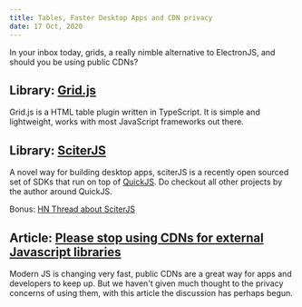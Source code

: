```yaml
---
title: Tables, Faster Desktop Apps and CDN privacy
date: 17 Oct, 2020
---
```


In your inbox today, grids, a really nimble alternative to ElectronJS, and should you be using public CDNs?

## Library: [Grid.js](https://github.com/grid-js/gridjs)

Grid.js is a HTML table plugin written in TypeScript. It is simple and lightweight, works with most JavaScript frameworks out there.

## Library: [SciterJS](https://github.com/c-smile/sciter-js-sdk)

A novel way for building desktop apps, sciterJS is a recently open sourced set of SDKs that run on top of [QuickJS](https://bellard.org/quickjs/). Do checkout all other projects by the author around QuickJS.

Bonus: [HN Thread about SciterJS](https://news.ycombinator.com/item?id=24797423)

## Article: [Please stop using CDNs for external Javascript libraries](https://shkspr.mobi/blog/2020/10/please-stop-using-cdns-for-external-javascript-libraries/)

Modern JS is changing very fast, public CDNs are a great way for apps and developers to keep up. But we haven't given much thought to the privacy concerns of using them, with this article the discussion has perhaps begun.
